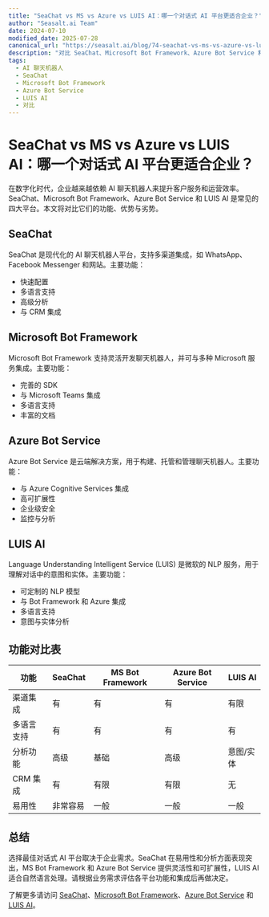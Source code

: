 ```yaml
---
title: "SeaChat vs MS vs Azure vs LUIS AI：哪一个对话式 AI 平台更适合企业？"
author: "Seasalt.ai Team"
date: 2024-07-10
modified_date: 2025-07-28
canonical_url: "https://seasalt.ai/blog/74-seachat-vs-ms-vs-azure-vs-luis-ai"
description: "对比 SeaChat、Microsoft Bot Framework、Azure Bot Service 和 LUIS AI，哪一个对话式 AI 平台更适合企业？"
tags:
  - AI 聊天机器人
  - SeaChat
  - Microsoft Bot Framework
  - Azure Bot Service
  - LUIS AI
  - 对比
---
```


# SeaChat vs MS vs Azure vs LUIS AI：哪一个对话式 AI 平台更适合企业？

在数字化时代，企业越来越依赖 AI 聊天机器人来提升客户服务和运营效率。SeaChat、Microsoft Bot Framework、Azure Bot Service 和 LUIS AI 是常见的四大平台。本文将对比它们的功能、优势与劣势。

## SeaChat

SeaChat 是现代化的 AI 聊天机器人平台，支持多渠道集成，如 WhatsApp、Facebook Messenger 和网站。主要功能：
- 快速配置
- 多语言支持
- 高级分析
- 与 CRM 集成

## Microsoft Bot Framework

Microsoft Bot Framework 支持灵活开发聊天机器人，并可与多种 Microsoft 服务集成。主要功能：
- 完善的 SDK
- 与 Microsoft Teams 集成
- 多语言支持
- 丰富的文档

## Azure Bot Service

Azure Bot Service 是云端解决方案，用于构建、托管和管理聊天机器人。主要功能：
- 与 Azure Cognitive Services 集成
- 高可扩展性
- 企业级安全
- 监控与分析

## LUIS AI

Language Understanding Intelligent Service (LUIS) 是微软的 NLP 服务，用于理解对话中的意图和实体。主要功能：
- 可定制的 NLP 模型
- 与 Bot Framework 和 Azure 集成
- 多语言支持
- 意图与实体分析

## 功能对比表

| 功能                | SeaChat         | MS Bot Framework  | Azure Bot Service | LUIS AI           |
|---------------------|-----------------|-------------------|-------------------|-------------------|
| 渠道集成            | 有              | 有                | 有                | 有限              |
| 多语言支持          | 有              | 有                | 有                | 有                |
| 分析功能            | 高级            | 基础              | 高级              | 意图/实体         |
| CRM 集成            | 有              | 有限              | 有限              | 无                |
| 易用性              | 非常容易        | 一般              | 一般              | 一般              |

## 总结

选择最佳对话式 AI 平台取决于企业需求。SeaChat 在易用性和分析方面表现突出，MS Bot Framework 和 Azure Bot Service 提供灵活性和可扩展性，LUIS AI 适合自然语言处理。请根据业务需求评估各平台功能和集成后再做决定。

了解更多请访问 [SeaChat](https://seasalt.ai/seachat)、[Microsoft Bot Framework](https://dev.botframework.com/)、[Azure Bot Service](https://azure.microsoft.com/en-us/services/bot-services/) 和 [LUIS AI](https://www.luis.ai/)。

